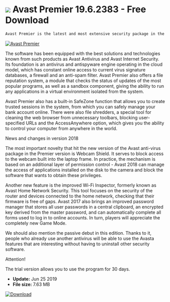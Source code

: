 # ![](https://cdn.softexe.net/static/icon/e/avast-premier-8598.png) Avast Premier 19.6.2383 - Free Download

```sh
Avast Premier is the latest and most extensive security package in the offer of the Czech company AVAST Software. It combines a rich set of features that protect your computer against all kinds of threats and offers additional tools such as software update monitor, file shredder and many more.
```
[![Avast Premier](https://gallery.dpcdn.pl/imgc/Tools/13027/g_-_420x350_1.5_-_x20170207192356_0.png)](https://softexe.net/win/security-privacy/antivirus/avast-premier:heah.html)

The software has been equipped with the best solutions and technologies known from such products as Avast Antivirus and Avast Internet Security. Its foundation is an antivirus and antispyware engine operating in the cloud model, which has constant online access to current virus signature databases, a firewall and an anti-spam filter. Avast Premier also offers a file reputation system, a module that checks the status of updates of the most popular programs, as well as a sandbox component, giving the ability to run any applications in a virtual environment isolated from the system.
 
 Avast Premier also has a built-in SafeZone function that allows you to create trusted sessions in the system, from which you can safely manage your bank account online. There were also file shredders, a special tool for cleaning the web browser from unnecessary toolbars, blocking user-specified URLs and the AccessAnywhere option, which gives you the ability to control your computer from anywhere in the world.
 
 News and changes in version 2018
 
 The most important novelty that hit the new version of the Avast anti-virus package in the Premier version is Webcam Shield. It serves to block access to the webcam built into the laptop frame. In practice, the mechanism is based on an additional layer of permission control - Avast 2018 can manage the access of applications installed on the disk to the camera and block the software that wants to obtain these privileges.
 
 Another new feature is the improved Wi-Fi Inspector, formerly known as Avast Home Network Security. This tool focuses on the security of the router and devices connected to the home network, checking that their firmware is free of gaps. Avast 2017 also brings an improved password manager that stores all user passwords in a central clipboard, an encrypted key derived from the master password, and can automatically complete all forms used to log in to online accounts. In turn, players will appreciate the completely new Game Mode.
 
 We should also mention the passive debut in this edition. Thanks to it, people who already use another antivirus will be able to use the Avasta features that are interesting without having to uninstall other security software.
 
 Attention!
 
 The trial version allows you to use the program for 30 days.


- **Update:** Jun 25 2019
- **File size:** 7.63 MB

[![Download](https://cdn.softexe.net/static/img/download.png)](https://softexe.net/win/security-privacy/antivirus/avast-premier:heah.html)

